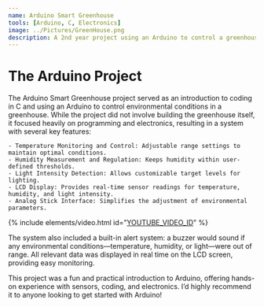 ```yaml
---
name: Arduino Smart Greenhouse
tools: [Arduino, C, Electronics]
image: ../Pictures/GreenHouse.png
description: A 2nd year project using an Arduino to control a greenhouse.
---
```


# The Arduino Project

The Arduino Smart Greenhouse project served as an introduction to coding in C and using an Arduino to control environmental conditions in a greenhouse. While the project did not involve building the greenhouse itself, it focused heavily on programming and electronics, resulting in a system with several key features:

    - Temperature Monitoring and Control: Adjustable range settings to maintain optimal conditions.
    - Humidity Measurement and Regulation: Keeps humidity within user-defined thresholds.
    - Light Intensity Detection: Allows customizable target levels for lighting.
    - LCD Display: Provides real-time sensor readings for temperature, humidity, and light intensity.
    - Analog Stick Interface: Simplifies the adjustment of environmental parameters.

{% include elements/video.html id="[YOUTUBE_VIDEO_ID](https://www.youtube.com/watch?v=0pdPPTcaxIU)" %}

The system also included a built-in alert system: a buzzer would sound if any environmental conditions—temperature, humidity, or light—were out of range. All relevant data was displayed in real time on the LCD screen, providing easy monitoring.

This project was a fun and practical introduction to Arduino, offering hands-on experience with sensors, coding, and electronics. I’d highly recommend it to anyone looking to get started with Arduino!






